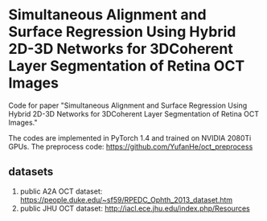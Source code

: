# Simultaneous Alignment and Surface Regression Using Hybrid 2D-3D Networks for 3DCoherent Layer Segmentation of Retina OCT Images

Code for paper "Simultaneous Alignment and Surface Regression Using Hybrid 2D-3D Networks for 3DCoherent Layer Segmentation of Retina OCT Images."

The codes are implemented in PyTorch 1.4 and trained on NVIDIA 2080Ti GPUs.
The preprocess code: https://github.com/YufanHe/oct_preprocess

## datasets

1. public A2A OCT dataset: https://people.duke.edu/~sf59/RPEDC_Ophth_2013_dataset.htm
2. public JHU OCT dataset: http://iacl.ece.jhu.edu/index.php/Resources
